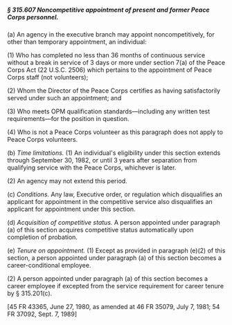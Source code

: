 ##### § 315.607 Noncompetitive appointment of present and former Peace Corps personnel. #####

(a) An agency in the executive branch may appoint noncompetitively, for other than temporary appointment, an individual:

(1) Who has completed no less than 36 months of continuous service without a break in service of 3 days or more under section 7(a) of the Peace Corps Act (22 U.S.C. 2506) which pertains to the appointment of Peace Corps staff (not volunteers);

(2) Whom the Director of the Peace Corps certifies as having satisfactorily served under such an appointment; and

(3) Who meets OPM qualification standards—including any written test requirements—for the position in question.

(4) Who is not a Peace Corps volunteer as this paragraph does not apply to Peace Corps volunteers.

(b) *Time limitations.* (1) An individual's eligibility under this section extends through September 30, 1982, or until 3 years after separation from qualifying service with the Peace Corps, whichever is later.

(2) An agency may not extend this period.

(c) *Conditions.* Any law, Executive order, or regulation which disqualifies an applicant for appointment in the competitive service also disqualifies an applicant for appointment under this section.

(d) *Acquisition of competitive status.* A person appointed under paragraph (a) of this section acquires competitive status automatically upon completion of probation.

(e) *Tenure on appointment.* (1) Except as provided in paragraph (e)(2) of this section, a person appointed under paragraph (a) of this section becomes a career-conditional employee.

(2) A person appointed under paragraph (a) of this section becomes a career employee if excepted from the service requirement for career tenure by § 315.201(c).

[45 FR 43365, June 27, 1980, as amended at 46 FR 35079, July 7, 1981; 54 FR 37092, Sept. 7, 1989]